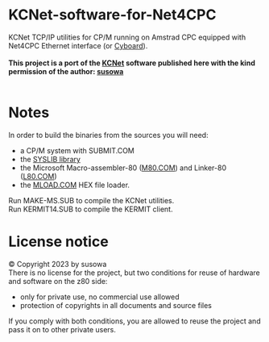 # KCNet-software-for-Net4CPC
KCNet TCP/IP utilities for CP/M running on Amstrad CPC equipped with Net4CPC Ethernet interface (or [Cyboard](https://github.com/salafek/cyboard-for-cpc)).</br>
</br>
**This project is a port of the [KCNet](http://kc85.info/index.php/kcnet-75.html) software published here with the kind permission of the author: [susowa](http://kc85.info/index.php/kontakt-topmenu.html)** </br>
</br>
# Notes
In order to build the binaries from the sources you will need:
- a CP/M system with SUBMIT.COM
- the [SYSLIB library](http://cpmarchives.classiccmp.org/cpm/Software/WalnutCD/zsys/simtel20/syslib/syslib.lbr)
- the Microsoft Macro-assembler-80 ([M80.COM](http://www.retroarchive.org/cpm/lang/MASM-80.ZIP)) and Linker-80 ([L80.COM](http://www.retroarchive.org/cpm/lang/MASM-80.ZIP))
- the [MLOAD.COM](http://cpmarchives.classiccmp.org/cpm/Software/WalnutCD/zsys/znode-12/i/mload25.com) HEX file loader.</br>

Run MAKE-MS.SUB to compile the KCNet utilities.</br>
Run KERMIT14.SUB to compile the KERMIT client.</br>

# License notice
© Copyright 2023 by susowa</br>
There is no license for the project, but two conditions for reuse of hardware and software on the z80 side:
 - only for private use, no commercial use allowed
 - protection of copyrights in all documents and source files</br>
 
 If you comply with both conditions, you are allowed to reuse the project and pass it on to other private users.
